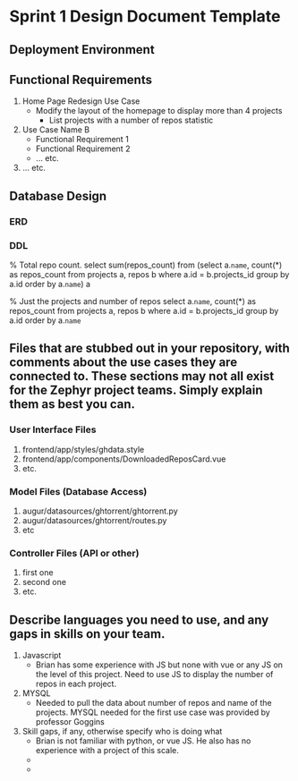 # Sprint 1 Design Document Template

## Deployment Environment

[Link to your deployment environment]: http://ec2-3-17-10-157.us-east-2.compute.amazonaws.com:3333/

## Functional Requirements

1. Home Page Redesign Use Case
	- Modify the layout of the homepage to display more than 4 projects 
		- List projects with a number of repos statistic 
2. Use Case Name B		
	- Functional Requirement 1
	- Functional Requirement 2
	- ... etc.
3. ... etc. 

## Database Design

### ERD



### DDL 

% Total repo count. 
select sum(repos_count) from 
(select a.`name`, count(*) as repos_count 
from projects a, repos b
where a.id = b.projects_id
group by a.id
order by a.`name`) a

% Just the projects and number of repos 
select a.`name`, count(*) as repos_count 
from projects a, repos b
where a.id = b.projects_id
group by a.id
order by a.`name`

## Files that are stubbed out in your repository, with comments about the use cases they are connected to. These sections may not all exist for the Zephyr project teams. Simply explain them as best you can. 

### User Interface Files

1. frontend/app/styles/ghdata.style 
2. frontend/app/components/DownloadedReposCard.vue
3. etc.


### Model Files (Database Access)

1. augur/datasources/ghtorrent/ghtorrent.py
2. augur/datasources/ghtorrent/routes.py
3. etc


### Controller Files (API or other)

1. first one 
2. second one
3. etc. 

## Describe languages you need to use, and any gaps in skills on your team. 

1. Javascript 
	- Brian has some experience with JS but none with vue or any JS on the level of this project. Need to use JS to display the number of repos in each project.  
2. MYSQL
	- Needed to pull the data about number of repos and name of the projects. MYSQL needed for the first use case was provided by professor Goggins
3. Skill gaps, if any, otherwise specify who is doing what
    - Brian is not familiar with python, or vue JS. He also has no experience with a project of this scale. 
    - 
    -  

